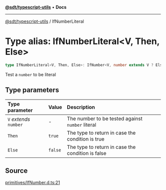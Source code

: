 [**@sdt/typescript-utils**](../README.md) • **Docs**

***

[@sdt/typescript-utils](../globals.md) / IfNumberLiteral

# Type alias: IfNumberLiteral\<V, Then, Else\>

```ts
type IfNumberLiteral<V, Then, Else>: IfNumber<V, number extends V ? Else : Then, Else>;
```

Test a `number` to be literal

## Type parameters

| Type parameter | Value | Description |
| :------ | :------ | :------ |
| `V` *extends* `number` | - | The number to be tested against `number` literal |
| `Then` | `true` | The type to return in case the condition is true |
| `Else` | `false` | The type to return in case the condition is false |

## Source

[primitives/IfNumber.d.ts:21](https://github.com/sylvaindethier/typescript-utils/blob/f271884d3138386b859e820c285b0ab8864227bb/types/primitives/IfNumber.d.ts#L21)
